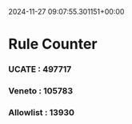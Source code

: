 2024-11-27 09:07:55.301151+00:00
# Rule Counter 
 ### UCATE : 497717

 ### Veneto : 105783

 ### Allowlist : 13930